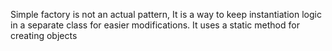 Simple factory is not an actual pattern,
It is a way to keep instantiation logic in a separate class for easier modifications.
It uses a static method for creating objects
